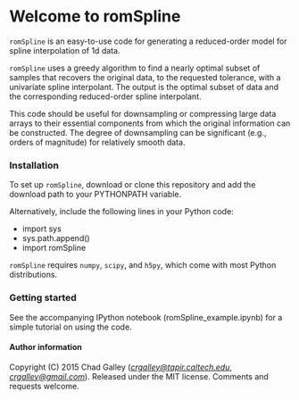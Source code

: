 # Welcome to romSpline #

`romSpline` is an easy-to-use code for generating a reduced-order model for 
spline interpolation of 1d data.

`romSpline` uses a greedy algorithm to find a nearly optimal subset of samples that recovers the original data, to the requested tolerance, with a univariate spline interpolant. The output is the  optimal subset of data and the corresponding reduced-order spline interpolant.

This code should be useful for downsampling or compressing large data arrays to their essential components from which the original information can be constructed. The degree of downsampling can be significant (e.g., orders of magnitude) for relatively smooth data.


### Installation ###

To set up `romSpline`, download or clone this repository and add the download path to your PYTHONPATH variable. 

Alternatively, include the following lines in your Python code:

* import sys
* sys.path.append(<path to romSpline>)
* import romSpline

`romSpline` requires `numpy`, `scipy`, and `h5py`, which come with most Python distributions.


### Getting started ###

See the accompanying IPython notebook (romSpline_example.ipynb) for a simple tutorial on using the code.

#### Author information ####
Copyright (C) 2015 Chad Galley (*crgalley@tapir.caltech.edu*, *crgalley@gmail.com*). 
Released under the MIT license.
Comments and requests welcome.